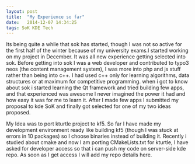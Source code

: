 ```yaml
---
layout: post
title:  "My Experience so far"
date:   2014-12-07 14:34:25
tags: SoK KDE Tech
---
```

Its being quite a while that sok has started, though I was not so active for the first half of the winter because of my university exams.I started working on my project in December. It was all new experience getting selected into sok. Before getting into sok I was a web developer and contributed to typo3 neos (the content management system), I was more into php and js stuff rather than being into c++. I had used c++ only for learning algorithms, data structures or at maximum for competitive
programming. when i got to know about sok i started learning the Qt framework and tried building few apps, and that experienced was awesome I never imagined the power it had and how easy it was for me to learn it. After I made few apps I submitted my proposal to kde SoK and finally got selected for one of my two ideas proposed.

My Idea was to port kturtle project to kf5. So far I have made my development environment ready like building kf5 (though I was stuck at errors in 10 packages) so I choose binaries instead of building it. Recently i studied about cmake and now I am porting CMakeLists.txt for kturtle, I have asked for developer access so that i can push my code on server-side kde repo. As soon as I get access I will add my repo details here.

